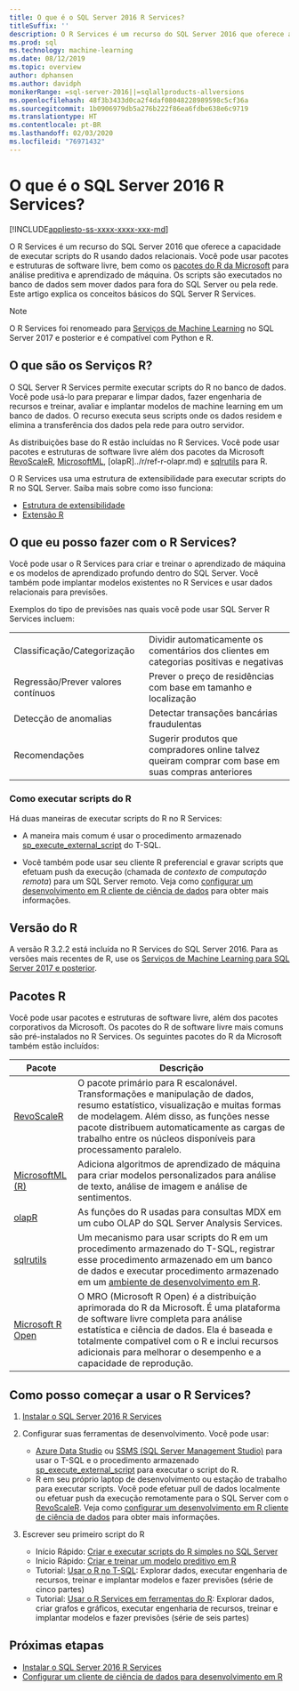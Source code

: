 ```yaml
---
title: O que é o SQL Server 2016 R Services?
titleSuffix: ''
description: O R Services é um recurso do SQL Server 2016 que oferece a capacidade de executar scripts do R usando dados relacionais. Você pode usar pacotes e estruturas de software livre, bem como os pacotes do R da Microsoft para análise preditiva e aprendizado de máquina. Os scripts são executados no banco de dados sem mover dados para fora do SQL Server ou pela rede. Este artigo explica os conceitos básicos do SQL Server R Services.
ms.prod: sql
ms.technology: machine-learning
ms.date: 08/12/2019
ms.topic: overview
author: dphansen
ms.author: davidph
monikerRange: =sql-server-2016||=sqlallproducts-allversions
ms.openlocfilehash: 48f3b3433d0ca2f4daf08048228989598c5cf36a
ms.sourcegitcommit: 1b0906979db5a276b222f86ea6fdbe638e6c9719
ms.translationtype: HT
ms.contentlocale: pt-BR
ms.lasthandoff: 02/03/2020
ms.locfileid: "76971432"
---
```

# <a name="what-is-sql-server-2016-r-services"></a>O que é o SQL Server 2016 R Services?
[!INCLUDE[appliesto-ss-xxxx-xxxx-xxx-md](../../includes/appliesto-ss-xxxx-xxxx-xxx-md.md)]

O R Services é um recurso do SQL Server 2016 que oferece a capacidade de executar scripts do R usando dados relacionais. Você pode usar pacotes e estruturas de software livre, bem como os [pacotes do R da Microsoft](#packages) para análise preditiva e aprendizado de máquina. Os scripts são executados no banco de dados sem mover dados para fora do SQL Server ou pela rede. Este artigo explica os conceitos básicos do SQL Server R Services.

> [!Note]
> O R Services foi renomeado para [Serviços de Machine Learning](../what-is-sql-server-machine-learning.md) no SQL Server 2017 e posterior e é compatível com Python e R.

## <a name="what-is-r-services"></a>O que são os Serviços R?

O SQL Server R Services permite executar scripts do R no banco de dados. Você pode usá-lo para preparar e limpar dados, fazer engenharia de recursos e treinar, avaliar e implantar modelos de machine learning em um banco de dados. O recurso executa seus scripts onde os dados residem e elimina a transferência dos dados pela rede para outro servidor.

As distribuições base do R estão incluídas no R Services. Você pode usar pacotes e estruturas de software livre além dos pacotes da Microsoft [RevoScaleR](../r/ref-r-revoscaler.md), [MicrosoftML](../r/ref-r-microsoftml.md), [olapR]../r/ref-r-olapr.md) e [sqlrutils](../r/ref-r-sqlrutils.md) para R.

O R Services usa uma estrutura de extensibilidade para executar scripts do R no SQL Server. Saiba mais sobre como isso funciona:

+ [Estrutura de extensibilidade](../concepts/extensibility-framework.md)
+ [Extensão R](../concepts/extension-r.md)

## <a name="what-can-i-do-with-r-services"></a>O que eu posso fazer com o R Services?

Você pode usar o R Services para criar e treinar o aprendizado de máquina e os modelos de aprendizado profundo dentro do SQL Server. Você também pode implantar modelos existentes no R Services e usar dados relacionais para previsões.

Exemplos do tipo de previsões nas quais você pode usar SQL Server R Services incluem:

|||
|-|-|
|Classificação/Categorização|Dividir automaticamente os comentários dos clientes em categorias positivas e negativas|
|Regressão/Prever valores contínuos|Prever o preço de residências com base em tamanho e localização|
|Detecção de anomalias|Detectar transações bancárias fraudulentas |
|Recomendações|Sugerir produtos que compradores online talvez queiram comprar com base em suas compras anteriores|

### <a name="how-to-execute-r-scripts"></a>Como executar scripts do R

Há duas maneiras de executar scripts do R no R Services:

+ A maneira mais comum é usar o procedimento armazenado [sp_execute_external_script](../../relational-databases/system-stored-procedures/sp-execute-external-script-transact-sql.md) do T-SQL.

+ Você também pode usar seu cliente R preferencial e gravar scripts que efetuam push da execução (chamada de *contexto de computação remota*) para um SQL Server remoto. Veja como [configurar um desenvolvimento em R cliente de ciência de dados](../r/set-up-a-data-science-client.md) para obter mais informações.

<a name="version"></a>

## <a name="r-version"></a>Versão do R

A versão R 3.2.2 está incluída no R Services do SQL Server 2016. Para as versões mais recentes de R, use os [Serviços de Machine Learning para SQL Server 2017 e posterior](../what-is-sql-server-machine-learning.md).

<a name="packages"></a>

## <a name="r-packages"></a>Pacotes R

Você pode usar pacotes e estruturas de software livre, além dos pacotes corporativos da Microsoft. Os pacotes do R de software livre mais comuns são pré-instalados no R Services. Os seguintes pacotes do R da Microsoft também estão incluídos:

| Pacote | Descrição |
|-|-|
| [RevoScaleR](../r/ref-r-revoscaler.md) | O pacote primário para R escalonável. Transformações e manipulação de dados, resumo estatístico, visualização e muitas formas de modelagem. Além disso, as funções nesse pacote distribuem automaticamente as cargas de trabalho entre os núcleos disponíveis para processamento paralelo. |
| [MicrosoftML (R)](../r/ref-r-microsoftml.md) | Adiciona algoritmos de aprendizado de máquina para criar modelos personalizados para análise de texto, análise de imagem e análise de sentimentos. |
| [olapR](../r/ref-r-olapr.md) | As funções do R usadas para consultas MDX em um cubo OLAP do SQL Server Analysis Services. |
| [sqlrutils](../r/ref-r-sqlrutils.md) | Um mecanismo para usar scripts do R em um procedimento armazenado do T-SQL, registrar esse procedimento armazenado em um banco de dados e executar procedimento armazenado em um [ambiente de desenvolvimento em R](../r/set-up-a-data-science-client.md). |
| [Microsoft R Open](https://mran.microsoft.com/rro) | O MRO (Microsoft R Open) é a distribuição aprimorada do R da Microsoft. É uma plataforma de software livre completa para análise estatística e ciência de dados. Ela é baseada e totalmente compatível com o R e inclui recursos adicionais para melhorar o desempenho e a capacidade de reprodução. |

## <a name="how-do-i-get-started-with-rservices"></a>Como posso começar a usar o R Services?

1. [Instalar o SQL Server 2016 R Services](../install/sql-r-services-windows-install.md)

1. Configurar suas ferramentas de desenvolvimento. Você pode usar:

    + [Azure Data Studio](../../azure-data-studio/what-is.md) ou [SSMS (SQL Server Management Studio)](../../ssms/sql-server-management-studio-ssms.md) para usar o T-SQL e o procedimento armazenado [sp_execute_external_script](../../relational-databases/system-stored-procedures/sp-execute-external-script-transact-sql.md) para executar o script do R.
    + R em seu próprio laptop de desenvolvimento ou estação de trabalho para executar scripts. Você pode efetuar pull de dados localmente ou efetuar push da execução remotamente para o SQL Server com o [RevoScaleR](../r/ref-r-revoscaler.md). Veja como [configurar um desenvolvimento em R cliente de ciência de dados](../r/set-up-a-data-science-client.md) para obter mais informações.

1. Escrever seu primeiro script do R

    + Início Rápido: [Criar e executar scripts do R simples no SQL Server](../tutorials/quickstart-r-create-script.md)
    + Início Rápido: [Criar e treinar um modelo preditivo em R](../tutorials/quickstart-r-train-score-model.md)
    + Tutorial: [Usar o R no T-SQL](../tutorials/sqldev-in-database-r-for-sql-developers.md): Explorar dados, executar engenharia de recursos, treinar e implantar modelos e fazer previsões (série de cinco partes)
    + Tutorial: [Usar o R Services em ferramentas do R](../tutorials/walkthrough-data-science-end-to-end-walkthrough.md): Explorar dados, criar grafos e gráficos, executar engenharia de recursos, treinar e implantar modelos e fazer previsões (série de seis partes)

## <a name="next-steps"></a>Próximas etapas

+ [Instalar o SQL Server 2016 R Services](../install/sql-r-services-windows-install.md)
+ [Configurar um cliente de ciência de dados para desenvolvimento em R](../r/set-up-a-data-science-client.md)